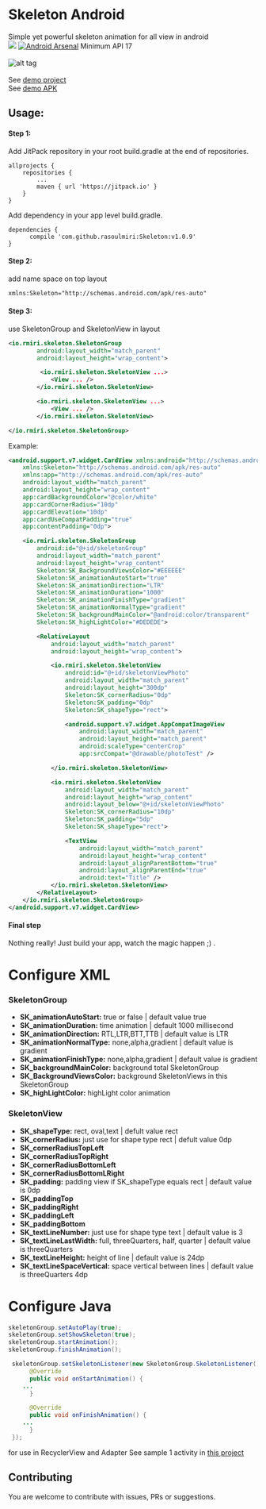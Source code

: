 # Skeleton Android
Simple yet powerful skeleton animation for all view in android 
<br/>
[![](https://jitpack.io/v/rasoulmiri/skeleton.svg)](https://jitpack.io/#rasoulmiri/skeleton)
[![Android Arsenal](https://img.shields.io/badge/Android%20Arsenal-Skeleton-orange.svg?style=flat)](https://android-arsenal.com/details/1/6120)
Minimum API 17
<br/><br/>
![alt tag](https://github.com/rasoulmiri/Skeleton/blob/master/demoFile/1.gif)
<br/><br/>
See [demo project](https://github.com/rasoulmiri/Skeleton/tree/master/sample)
<br/>
See [demo APK](https://github.com/rasoulmiri/Skeleton/blob/master/demoFile/sample.apk)
<br/>

## Usage:
#### Step 1:

Add JitPack repository in your root build.gradle at the end of repositories.

    allprojects {
        repositories {
    	    ...
    	    maven { url 'https://jitpack.io' }
        }
    }
   
Add dependency in your app level build.gradle.

    dependencies {
	      compile 'com.github.rasoulmiri:Skeleton:v1.0.9'
	}

#### Step 2:
add name space on top layout
```xml
xmlns:Skeleton="http://schemas.android.com/apk/res-auto" 
```
#### Step 3:
use SkeletonGroup and SkeletonView in layout 
```xml
<io.rmiri.skeleton.SkeletonGroup
        android:layout_width="match_parent"
        android:layout_height="wrap_content">

         <io.rmiri.skeleton.SkeletonView ...>
            <View ... />
        </io.rmiri.skeleton.SkeletonView>

        <io.rmiri.skeleton.SkeletonView ...>
            <View ... />
        </io.rmiri.skeleton.SkeletonView>

</io.rmiri.skeleton.SkeletonGroup>
```
Example:
```xml
<android.support.v7.widget.CardView xmlns:android="http://schemas.android.com/apk/res/android"
    xmlns:Skeleton="http://schemas.android.com/apk/res-auto"
    xmlns:app="http://schemas.android.com/apk/res-auto"
    android:layout_width="match_parent"
    android:layout_height="wrap_content"
    app:cardBackgroundColor="@color/white"
    app:cardCornerRadius="10dp"
    app:cardElevation="10dp"
    app:cardUseCompatPadding="true"
    app:contentPadding="0dp">

    <io.rmiri.skeleton.SkeletonGroup
        android:id="@+id/skeletonGroup"
        android:layout_width="match_parent"
        android:layout_height="wrap_content"
        Skeleton:SK_BackgroundViewsColor="#EEEEEE"
        Skeleton:SK_animationAutoStart="true"
        Skeleton:SK_animationDirection="LTR"
        Skeleton:SK_animationDuration="1000"
        Skeleton:SK_animationFinishType="gradient"
        Skeleton:SK_animationNormalType="gradient"
        Skeleton:SK_backgroundMainColor="@android:color/transparent"
        Skeleton:SK_highLightColor="#DEDEDE">

        <RelativeLayout
            android:layout_width="match_parent"
            android:layout_height="wrap_content">

            <io.rmiri.skeleton.SkeletonView
                android:id="@+id/skeletonViewPhoto"
                android:layout_width="match_parent"
                android:layout_height="300dp"
                Skeleton:SK_cornerRadius="0dp"
                Skeleton:SK_padding="0dp"
                Skeleton:SK_shapeType="rect">

                <android.support.v7.widget.AppCompatImageView
                    android:layout_width="match_parent"
                    android:layout_height="match_parent"
                    android:scaleType="centerCrop"
                    app:srcCompat="@drawable/photoTest" />

            </io.rmiri.skeleton.SkeletonView>

            <io.rmiri.skeleton.SkeletonView
                android:layout_width="match_parent"
                android:layout_height="wrap_content"
                android:layout_below="@+id/skeletonViewPhoto"
                Skeleton:SK_cornerRadius="10dp"
                Skeleton:SK_padding="5dp"
                Skeleton:SK_shapeType="rect">

                <TextView
                    android:layout_width="match_parent"
                    android:layout_height="wrap_content"
                    android:layout_alignParentBottom="true"
                    android:layout_alignParentEnd="true"
                    android:text="Title" />
            </io.rmiri.skeleton.SkeletonView>
        </RelativeLayout>
    </io.rmiri.skeleton.SkeletonGroup>
</android.support.v7.widget.CardView>
```
#### Final step

Nothing really! Just build your app, watch the magic happen ;) .


# Configure XML

### SkeletonGroup
 * **SK_animationAutoStart:** true or false | default value true
 * **SK_animationDuration:** time animation | default 1000 millisecond
 * **SK_animationDirection:** RTL,LTR,BTT,TTB | default value is LTR
 * **SK_animationNormalType:** none,alpha,gradient | default value is gradient
 * **SK_animationFinishType:** none,alpha,gradient | default value is gradient
 * **SK_backgroundMainColor:** background total SkeletonGroup 
 * **SK_BackgroundViewsColor:** background SkeletonViews in this SkeletonGroup
 * **SK_highLightColor:** highLight color animation


### SkeletonView
 * **SK_shapeType:** rect, oval,text | defult value rect
 * **SK_cornerRadius:** just use for shape type rect | defult value 0dp
 * **SK_cornerRadiusTopLeft**
 * **SK_cornerRadiusTopRight**
 * **SK_cornerRadiusBottomLeft**
 * **SK_cornerRadiusBottomLRight**
 * **SK_padding:** padding view if SK_shapeType equals rect | default value is 0dp
 * **SK_paddingTop**
 * **SK_paddingRight**
 * **SK_paddingLeft**
 * **SK_paddingBottom**
 * **SK_textLineNumber:** just use for shape type text  | default value is 3
 * **SK_textLineLastWidth:** full, threeQuarters, half, quarter | default value is threeQuarters
 * **SK_textLineHeight:** height of line | default value is 24dp
 * **SK_textLineSpaceVertical:** space vertical between lines | default value is threeQuarters 4dp
 
 # Configure Java
 
 ```java
 skeletonGroup.setAutoPlay(true);
 skeletonGroup.setShowSkeleton(true);
 skeletonGroup.startAnimation();
 skeletonGroup.finishAnimation();
```

```java
 skeletonGroup.setSkeletonListener(new SkeletonGroup.SkeletonListener() {
      @Override
      public void onStartAnimation() {
	...
      }

      @Override
      public void onFinishAnimation() {
	...
      }
 });
```


for use in RecyclerView and Adapter See sample 1 activity in [this project](https://github.com/rasoulmiri/Skeleton/tree/master/sample)
<br/>

## Contributing

You are welcome to contribute with issues, PRs or suggestions.
